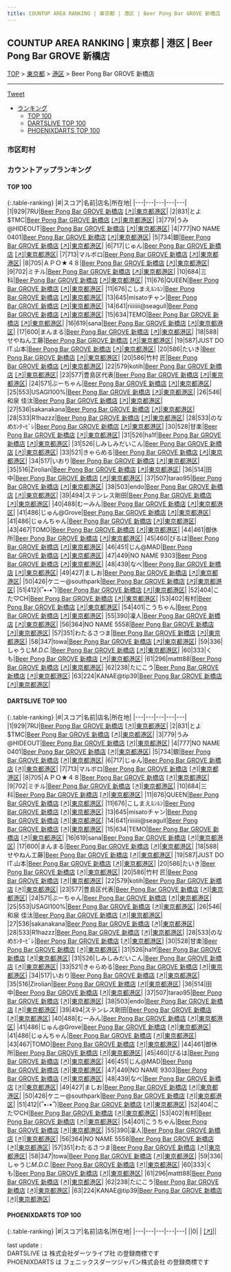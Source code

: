 ```yaml
---
title: COUNTUP AREA RANKING | 東京都 | 港区 | Beer Pong Bar GROVE 新橋店
---
```

## COUNTUP AREA RANKING | 東京都 | 港区 | Beer Pong Bar GROVE 新橋店

[TOP](/darts/rank/) > [東京都](/darts/rank/東京都/) > [港区](/darts/rank/東京都/港区/) > Beer Pong Bar GROVE 新橋店

___

<a href="https://twitter.com/share?ref_src=twsrc%5Etfw" data-text="COUNTUP AREA RANKING | 東京都港区Beer Pong Bar GROVE 新橋店" class="twitter-share-button" data-hashtags="DARTSLIVE,PHOENIXDARTS,darts,ダーツ" data-show-count="false">Tweet</a>

* [ランキング](#カウントアップランキング)
    * [TOP 100](#top-100)
    * [DARTSLIVE TOP 100](#dartslive-top-100)
    * [PHOENIXDARTS TOP 100](#phoenixdarts-top-100)

### 市区町村

<ul>

</ul>

### カウントアップランキング

#### TOP 100



{:.table-ranking}
|#|スコア|名前|店名|所在地|
|---|---|---|---|---|
|1|929|<span class="rank-name-dl">7RU</span>|<a href="/darts/rank/shops/e3843ff58360d26228032249b44395af.html">Beer Pong Bar GROVE 新橋店</a> <a href="https://search.dartslive.com/jp/shop/e3843ff58360d26228032249b44395af">[↗]</a>|<a href="/darts/rank/東京都/港区">東京都港区</a>|
|2|831|<span class="rank-name-dl">とよ$TMC</span>|<a href="/darts/rank/shops/e3843ff58360d26228032249b44395af.html">Beer Pong Bar GROVE 新橋店</a> <a href="https://search.dartslive.com/jp/shop/e3843ff58360d26228032249b44395af">[↗]</a>|<a href="/darts/rank/東京都/港区">東京都港区</a>|
|3|779|<span class="rank-name-dl">うみ@HIDEOUT</span>|<a href="/darts/rank/shops/e3843ff58360d26228032249b44395af.html">Beer Pong Bar GROVE 新橋店</a> <a href="https://search.dartslive.com/jp/shop/e3843ff58360d26228032249b44395af">[↗]</a>|<a href="/darts/rank/東京都/港区">東京都港区</a>|
|4|777|<span class="rank-name-dl">NO NAME 0401</span>|<a href="/darts/rank/shops/e3843ff58360d26228032249b44395af.html">Beer Pong Bar GROVE 新橋店</a> <a href="https://search.dartslive.com/jp/shop/e3843ff58360d26228032249b44395af">[↗]</a>|<a href="/darts/rank/東京都/港区">東京都港区</a>|
|5|734|<span class="rank-name-dl">銀</span>|<a href="/darts/rank/shops/e3843ff58360d26228032249b44395af.html">Beer Pong Bar GROVE 新橋店</a> <a href="https://search.dartslive.com/jp/shop/e3843ff58360d26228032249b44395af">[↗]</a>|<a href="/darts/rank/東京都/港区">東京都港区</a>|
|6|717|<span class="rank-name-dl">じゅん</span>|<a href="/darts/rank/shops/e3843ff58360d26228032249b44395af.html">Beer Pong Bar GROVE 新橋店</a> <a href="https://search.dartslive.com/jp/shop/e3843ff58360d26228032249b44395af">[↗]</a>|<a href="/darts/rank/東京都/港区">東京都港区</a>|
|7|713|<span class="rank-name-dl">マルボロ</span>|<a href="/darts/rank/shops/e3843ff58360d26228032249b44395af.html">Beer Pong Bar GROVE 新橋店</a> <a href="https://search.dartslive.com/jp/shop/e3843ff58360d26228032249b44395af">[↗]</a>|<a href="/darts/rank/東京都/港区">東京都港区</a>|
|8|705|<span class="rank-name-dl">ＡＰＯ★４８</span>|<a href="/darts/rank/shops/e3843ff58360d26228032249b44395af.html">Beer Pong Bar GROVE 新橋店</a> <a href="https://search.dartslive.com/jp/shop/e3843ff58360d26228032249b44395af">[↗]</a>|<a href="/darts/rank/東京都/港区">東京都港区</a>|
|9|702|<span class="rank-name-dl">ミチル</span>|<a href="/darts/rank/shops/e3843ff58360d26228032249b44395af.html">Beer Pong Bar GROVE 新橋店</a> <a href="https://search.dartslive.com/jp/shop/e3843ff58360d26228032249b44395af">[↗]</a>|<a href="/darts/rank/東京都/港区">東京都港区</a>|
|10|684|<span class="rank-name-dl">三科</span>|<a href="/darts/rank/shops/e3843ff58360d26228032249b44395af.html">Beer Pong Bar GROVE 新橋店</a> <a href="https://search.dartslive.com/jp/shop/e3843ff58360d26228032249b44395af">[↗]</a>|<a href="/darts/rank/東京都/港区">東京都港区</a>|
|11|676|<span class="rank-name-dl">QUEEN</span>|<a href="/darts/rank/shops/e3843ff58360d26228032249b44395af.html">Beer Pong Bar GROVE 新橋店</a> <a href="https://search.dartslive.com/jp/shop/e3843ff58360d26228032249b44395af">[↗]</a>|<a href="/darts/rank/東京都/港区">東京都港区</a>|
|11|676|<span class="rank-name-dl">こしまえﾙﾝﾙﾝ</span>|<a href="/darts/rank/shops/e3843ff58360d26228032249b44395af.html">Beer Pong Bar GROVE 新橋店</a> <a href="https://search.dartslive.com/jp/shop/e3843ff58360d26228032249b44395af">[↗]</a>|<a href="/darts/rank/東京都/港区">東京都港区</a>|
|13|645|<span class="rank-name-dl">misatoチャン</span>|<a href="/darts/rank/shops/e3843ff58360d26228032249b44395af.html">Beer Pong Bar GROVE 新橋店</a> <a href="https://search.dartslive.com/jp/shop/e3843ff58360d26228032249b44395af">[↗]</a>|<a href="/darts/rank/東京都/港区">東京都港区</a>|
|14|641|<span class="rank-name-dl">riiiiiii@seagull</span>|<a href="/darts/rank/shops/e3843ff58360d26228032249b44395af.html">Beer Pong Bar GROVE 新橋店</a> <a href="https://search.dartslive.com/jp/shop/e3843ff58360d26228032249b44395af">[↗]</a>|<a href="/darts/rank/東京都/港区">東京都港区</a>|
|15|634|<span class="rank-name-dl">TEMO</span>|<a href="/darts/rank/shops/e3843ff58360d26228032249b44395af.html">Beer Pong Bar GROVE 新橋店</a> <a href="https://search.dartslive.com/jp/shop/e3843ff58360d26228032249b44395af">[↗]</a>|<a href="/darts/rank/東京都/港区">東京都港区</a>|
|16|619|<span class="rank-name-dl">sana</span>|<a href="/darts/rank/shops/e3843ff58360d26228032249b44395af.html">Beer Pong Bar GROVE 新橋店</a> <a href="https://search.dartslive.com/jp/shop/e3843ff58360d26228032249b44395af">[↗]</a>|<a href="/darts/rank/東京都/港区">東京都港区</a>|
|17|600|<span class="rank-name-dl">まんまる</span>|<a href="/darts/rank/shops/e3843ff58360d26228032249b44395af.html">Beer Pong Bar GROVE 新橋店</a> <a href="https://search.dartslive.com/jp/shop/e3843ff58360d26228032249b44395af">[↗]</a>|<a href="/darts/rank/東京都/港区">東京都港区</a>|
|18|588|<span class="rank-name-dl">せやねん工藤</span>|<a href="/darts/rank/shops/e3843ff58360d26228032249b44395af.html">Beer Pong Bar GROVE 新橋店</a> <a href="https://search.dartslive.com/jp/shop/e3843ff58360d26228032249b44395af">[↗]</a>|<a href="/darts/rank/東京都/港区">東京都港区</a>|
|19|587|<span class="rank-name-dl">JUST DO IT.山本</span>|<a href="/darts/rank/shops/e3843ff58360d26228032249b44395af.html">Beer Pong Bar GROVE 新橋店</a> <a href="https://search.dartslive.com/jp/shop/e3843ff58360d26228032249b44395af">[↗]</a>|<a href="/darts/rank/東京都/港区">東京都港区</a>|
|20|586|<span class="rank-name-dl">たいき</span>|<a href="/darts/rank/shops/e3843ff58360d26228032249b44395af.html">Beer Pong Bar GROVE 新橋店</a> <a href="https://search.dartslive.com/jp/shop/e3843ff58360d26228032249b44395af">[↗]</a>|<a href="/darts/rank/東京都/港区">東京都港区</a>|
|20|586|<span class="rank-name-dl">竹村 匠</span>|<a href="/darts/rank/shops/e3843ff58360d26228032249b44395af.html">Beer Pong Bar GROVE 新橋店</a> <a href="https://search.dartslive.com/jp/shop/e3843ff58360d26228032249b44395af">[↗]</a>|<a href="/darts/rank/東京都/港区">東京都港区</a>|
|22|579|<span class="rank-name-dl">kotih</span>|<a href="/darts/rank/shops/e3843ff58360d26228032249b44395af.html">Beer Pong Bar GROVE 新橋店</a> <a href="https://search.dartslive.com/jp/shop/e3843ff58360d26228032249b44395af">[↗]</a>|<a href="/darts/rank/東京都/港区">東京都港区</a>|
|23|577|<span class="rank-name-dl">豊島区代表</span>|<a href="/darts/rank/shops/e3843ff58360d26228032249b44395af.html">Beer Pong Bar GROVE 新橋店</a> <a href="https://search.dartslive.com/jp/shop/e3843ff58360d26228032249b44395af">[↗]</a>|<a href="/darts/rank/東京都/港区">東京都港区</a>|
|24|571|<span class="rank-name-dl">ぶーちゃん</span>|<a href="/darts/rank/shops/e3843ff58360d26228032249b44395af.html">Beer Pong Bar GROVE 新橋店</a> <a href="https://search.dartslive.com/jp/shop/e3843ff58360d26228032249b44395af">[↗]</a>|<a href="/darts/rank/東京都/港区">東京都港区</a>|
|25|553|<span class="rank-name-dl">USAGI100%</span>|<a href="/darts/rank/shops/e3843ff58360d26228032249b44395af.html">Beer Pong Bar GROVE 新橋店</a> <a href="https://search.dartslive.com/jp/shop/e3843ff58360d26228032249b44395af">[↗]</a>|<a href="/darts/rank/東京都/港区">東京都港区</a>|
|26|546|<span class="rank-name-dl">和泉 佳汰</span>|<a href="/darts/rank/shops/e3843ff58360d26228032249b44395af.html">Beer Pong Bar GROVE 新橋店</a> <a href="https://search.dartslive.com/jp/shop/e3843ff58360d26228032249b44395af">[↗]</a>|<a href="/darts/rank/東京都/港区">東京都港区</a>|
|27|536|<span class="rank-name-dl">sakanakana</span>|<a href="/darts/rank/shops/e3843ff58360d26228032249b44395af.html">Beer Pong Bar GROVE 新橋店</a> <a href="https://search.dartslive.com/jp/shop/e3843ff58360d26228032249b44395af">[↗]</a>|<a href="/darts/rank/東京都/港区">東京都港区</a>|
|28|533|<span class="rank-name-dl">R1hazzz</span>|<a href="/darts/rank/shops/e3843ff58360d26228032249b44395af.html">Beer Pong Bar GROVE 新橋店</a> <a href="https://search.dartslive.com/jp/shop/e3843ff58360d26228032249b44395af">[↗]</a>|<a href="/darts/rank/東京都/港区">東京都港区</a>|
|28|533|<span class="rank-name-dl">のなめｶﾝﾀｰﾋﾞﾚ</span>|<a href="/darts/rank/shops/e3843ff58360d26228032249b44395af.html">Beer Pong Bar GROVE 新橋店</a> <a href="https://search.dartslive.com/jp/shop/e3843ff58360d26228032249b44395af">[↗]</a>|<a href="/darts/rank/東京都/港区">東京都港区</a>|
|30|528|<span class="rank-name-dl">甘楽</span>|<a href="/darts/rank/shops/e3843ff58360d26228032249b44395af.html">Beer Pong Bar GROVE 新橋店</a> <a href="https://search.dartslive.com/jp/shop/e3843ff58360d26228032249b44395af">[↗]</a>|<a href="/darts/rank/東京都/港区">東京都港区</a>|
|31|526|<span class="rank-name-dl">ha1f</span>|<a href="/darts/rank/shops/e3843ff58360d26228032249b44395af.html">Beer Pong Bar GROVE 新橋店</a> <a href="https://search.dartslive.com/jp/shop/e3843ff58360d26228032249b44395af">[↗]</a>|<a href="/darts/rank/東京都/港区">東京都港区</a>|
|31|526|<span class="rank-name-dl">しみしみだいこん</span>|<a href="/darts/rank/shops/e3843ff58360d26228032249b44395af.html">Beer Pong Bar GROVE 新橋店</a> <a href="https://search.dartslive.com/jp/shop/e3843ff58360d26228032249b44395af">[↗]</a>|<a href="/darts/rank/東京都/港区">東京都港区</a>|
|33|521|<span class="rank-name-dl">きゃらめる</span>|<a href="/darts/rank/shops/e3843ff58360d26228032249b44395af.html">Beer Pong Bar GROVE 新橋店</a> <a href="https://search.dartslive.com/jp/shop/e3843ff58360d26228032249b44395af">[↗]</a>|<a href="/darts/rank/東京都/港区">東京都港区</a>|
|34|517|<span class="rank-name-dl">いおり</span>|<a href="/darts/rank/shops/e3843ff58360d26228032249b44395af.html">Beer Pong Bar GROVE 新橋店</a> <a href="https://search.dartslive.com/jp/shop/e3843ff58360d26228032249b44395af">[↗]</a>|<a href="/darts/rank/東京都/港区">東京都港区</a>|
|35|516|<span class="rank-name-dl">Zirolian</span>|<a href="/darts/rank/shops/e3843ff58360d26228032249b44395af.html">Beer Pong Bar GROVE 新橋店</a> <a href="https://search.dartslive.com/jp/shop/e3843ff58360d26228032249b44395af">[↗]</a>|<a href="/darts/rank/東京都/港区">東京都港区</a>|
|36|514|<span class="rank-name-dl">田中</span>|<a href="/darts/rank/shops/e3843ff58360d26228032249b44395af.html">Beer Pong Bar GROVE 新橋店</a> <a href="https://search.dartslive.com/jp/shop/e3843ff58360d26228032249b44395af">[↗]</a>|<a href="/darts/rank/東京都/港区">東京都港区</a>|
|37|507|<span class="rank-name-dl">tarao95</span>|<a href="/darts/rank/shops/e3843ff58360d26228032249b44395af.html">Beer Pong Bar GROVE 新橋店</a> <a href="https://search.dartslive.com/jp/shop/e3843ff58360d26228032249b44395af">[↗]</a>|<a href="/darts/rank/東京都/港区">東京都港区</a>|
|38|503|<span class="rank-name-dl">endo</span>|<a href="/darts/rank/shops/e3843ff58360d26228032249b44395af.html">Beer Pong Bar GROVE 新橋店</a> <a href="https://search.dartslive.com/jp/shop/e3843ff58360d26228032249b44395af">[↗]</a>|<a href="/darts/rank/東京都/港区">東京都港区</a>|
|39|494|<span class="rank-name-dl">ステンレス剛田</span>|<a href="/darts/rank/shops/e3843ff58360d26228032249b44395af.html">Beer Pong Bar GROVE 新橋店</a> <a href="https://search.dartslive.com/jp/shop/e3843ff58360d26228032249b44395af">[↗]</a>|<a href="/darts/rank/東京都/港区">東京都港区</a>|
|40|488|<span class="rank-name-dl">むーみん</span>|<a href="/darts/rank/shops/e3843ff58360d26228032249b44395af.html">Beer Pong Bar GROVE 新橋店</a> <a href="https://search.dartslive.com/jp/shop/e3843ff58360d26228032249b44395af">[↗]</a>|<a href="/darts/rank/東京都/港区">東京都港区</a>|
|41|486|<span class="rank-name-dl">じゅん@Grove</span>|<a href="/darts/rank/shops/e3843ff58360d26228032249b44395af.html">Beer Pong Bar GROVE 新橋店</a> <a href="https://search.dartslive.com/jp/shop/e3843ff58360d26228032249b44395af">[↗]</a>|<a href="/darts/rank/東京都/港区">東京都港区</a>|
|41|486|<span class="rank-name-dl">じゅんちゃん</span>|<a href="/darts/rank/shops/e3843ff58360d26228032249b44395af.html">Beer Pong Bar GROVE 新橋店</a> <a href="https://search.dartslive.com/jp/shop/e3843ff58360d26228032249b44395af">[↗]</a>|<a href="/darts/rank/東京都/港区">東京都港区</a>|
|43|467|<span class="rank-name-dl">TOMO</span>|<a href="/darts/rank/shops/e3843ff58360d26228032249b44395af.html">Beer Pong Bar GROVE 新橋店</a> <a href="https://search.dartslive.com/jp/shop/e3843ff58360d26228032249b44395af">[↗]</a>|<a href="/darts/rank/東京都/港区">東京都港区</a>|
|44|461|<span class="rank-name-dl">御休所</span>|<a href="/darts/rank/shops/e3843ff58360d26228032249b44395af.html">Beer Pong Bar GROVE 新橋店</a> <a href="https://search.dartslive.com/jp/shop/e3843ff58360d26228032249b44395af">[↗]</a>|<a href="/darts/rank/東京都/港区">東京都港区</a>|
|45|460|<span class="rank-name-dl">ぴるは</span>|<a href="/darts/rank/shops/e3843ff58360d26228032249b44395af.html">Beer Pong Bar GROVE 新橋店</a> <a href="https://search.dartslive.com/jp/shop/e3843ff58360d26228032249b44395af">[↗]</a>|<a href="/darts/rank/東京都/港区">東京都港区</a>|
|46|451|<span class="rank-name-dl">じん@MAD</span>|<a href="/darts/rank/shops/e3843ff58360d26228032249b44395af.html">Beer Pong Bar GROVE 新橋店</a> <a href="https://search.dartslive.com/jp/shop/e3843ff58360d26228032249b44395af">[↗]</a>|<a href="/darts/rank/東京都/港区">東京都港区</a>|
|47|449|<span class="rank-name-dl">NO NAME 9303</span>|<a href="/darts/rank/shops/e3843ff58360d26228032249b44395af.html">Beer Pong Bar GROVE 新橋店</a> <a href="https://search.dartslive.com/jp/shop/e3843ff58360d26228032249b44395af">[↗]</a>|<a href="/darts/rank/東京都/港区">東京都港区</a>|
|48|439|<span class="rank-name-dl">なべ</span>|<a href="/darts/rank/shops/e3843ff58360d26228032249b44395af.html">Beer Pong Bar GROVE 新橋店</a> <a href="https://search.dartslive.com/jp/shop/e3843ff58360d26228032249b44395af">[↗]</a>|<a href="/darts/rank/東京都/港区">東京都港区</a>|
|49|427|<span class="rank-name-dl">ましお</span>|<a href="/darts/rank/shops/e3843ff58360d26228032249b44395af.html">Beer Pong Bar GROVE 新橋店</a> <a href="https://search.dartslive.com/jp/shop/e3843ff58360d26228032249b44395af">[↗]</a>|<a href="/darts/rank/東京都/港区">東京都港区</a>|
|50|426|<span class="rank-name-dl">ケニー@southpark</span>|<a href="/darts/rank/shops/e3843ff58360d26228032249b44395af.html">Beer Pong Bar GROVE 新橋店</a> <a href="https://search.dartslive.com/jp/shop/e3843ff58360d26228032249b44395af">[↗]</a>|<a href="/darts/rank/東京都/港区">東京都港区</a>|
|51|412|<span class="rank-name-dl">(՞•֊•՞)</span>|<a href="/darts/rank/shops/e3843ff58360d26228032249b44395af.html">Beer Pong Bar GROVE 新橋店</a> <a href="https://search.dartslive.com/jp/shop/e3843ff58360d26228032249b44395af">[↗]</a>|<a href="/darts/rank/東京都/港区">東京都港区</a>|
|52|404|<span class="rank-name-dl">こた♡CH</span>|<a href="/darts/rank/shops/e3843ff58360d26228032249b44395af.html">Beer Pong Bar GROVE 新橋店</a> <a href="https://search.dartslive.com/jp/shop/e3843ff58360d26228032249b44395af">[↗]</a>|<a href="/darts/rank/東京都/港区">東京都港区</a>|
|53|402|<span class="rank-name-dl">有村</span>|<a href="/darts/rank/shops/e3843ff58360d26228032249b44395af.html">Beer Pong Bar GROVE 新橋店</a> <a href="https://search.dartslive.com/jp/shop/e3843ff58360d26228032249b44395af">[↗]</a>|<a href="/darts/rank/東京都/港区">東京都港区</a>|
|54|401|<span class="rank-name-dl">こうちゃん</span>|<a href="/darts/rank/shops/e3843ff58360d26228032249b44395af.html">Beer Pong Bar GROVE 新橋店</a> <a href="https://search.dartslive.com/jp/shop/e3843ff58360d26228032249b44395af">[↗]</a>|<a href="/darts/rank/東京都/港区">東京都港区</a>|
|55|390|<span class="rank-name-dl">凜人</span>|<a href="/darts/rank/shops/e3843ff58360d26228032249b44395af.html">Beer Pong Bar GROVE 新橋店</a> <a href="https://search.dartslive.com/jp/shop/e3843ff58360d26228032249b44395af">[↗]</a>|<a href="/darts/rank/東京都/港区">東京都港区</a>|
|56|364|<span class="rank-name-dl">NO NAME 5558</span>|<a href="/darts/rank/shops/e3843ff58360d26228032249b44395af.html">Beer Pong Bar GROVE 新橋店</a> <a href="https://search.dartslive.com/jp/shop/e3843ff58360d26228032249b44395af">[↗]</a>|<a href="/darts/rank/東京都/港区">東京都港区</a>|
|57|351|<span class="rank-name-dl">わたるさつま</span>|<a href="/darts/rank/shops/e3843ff58360d26228032249b44395af.html">Beer Pong Bar GROVE 新橋店</a> <a href="https://search.dartslive.com/jp/shop/e3843ff58360d26228032249b44395af">[↗]</a>|<a href="/darts/rank/東京都/港区">東京都港区</a>|
|58|347|<span class="rank-name-dl">towa</span>|<a href="/darts/rank/shops/e3843ff58360d26228032249b44395af.html">Beer Pong Bar GROVE 新橋店</a> <a href="https://search.dartslive.com/jp/shop/e3843ff58360d26228032249b44395af">[↗]</a>|<a href="/darts/rank/東京都/港区">東京都港区</a>|
|59|336|<span class="rank-name-dl">しゃうじ*M.D.C.*</span>|<a href="/darts/rank/shops/e3843ff58360d26228032249b44395af.html">Beer Pong Bar GROVE 新橋店</a> <a href="https://search.dartslive.com/jp/shop/e3843ff58360d26228032249b44395af">[↗]</a>|<a href="/darts/rank/東京都/港区">東京都港区</a>|
|60|333|<span class="rank-name-dl">くも</span>|<a href="/darts/rank/shops/e3843ff58360d26228032249b44395af.html">Beer Pong Bar GROVE 新橋店</a> <a href="https://search.dartslive.com/jp/shop/e3843ff58360d26228032249b44395af">[↗]</a>|<a href="/darts/rank/東京都/港区">東京都港区</a>|
|61|296|<span class="rank-name-dl">mattt88</span>|<a href="/darts/rank/shops/e3843ff58360d26228032249b44395af.html">Beer Pong Bar GROVE 新橋店</a> <a href="https://search.dartslive.com/jp/shop/e3843ff58360d26228032249b44395af">[↗]</a>|<a href="/darts/rank/東京都/港区">東京都港区</a>|
|62|238|<span class="rank-name-dl">たにこう</span>|<a href="/darts/rank/shops/e3843ff58360d26228032249b44395af.html">Beer Pong Bar GROVE 新橋店</a> <a href="https://search.dartslive.com/jp/shop/e3843ff58360d26228032249b44395af">[↗]</a>|<a href="/darts/rank/東京都/港区">東京都港区</a>|
|63|224|<span class="rank-name-dl">KANAE@tip39</span>|<a href="/darts/rank/shops/e3843ff58360d26228032249b44395af.html">Beer Pong Bar GROVE 新橋店</a> <a href="https://search.dartslive.com/jp/shop/e3843ff58360d26228032249b44395af">[↗]</a>|<a href="/darts/rank/東京都/港区">東京都港区</a>|


#### DARTSLIVE TOP 100



{:.table-ranking}
|#|スコア|名前|店名|所在地|
|---|---|---|---|---|
|1|929|<span class="rank-name-dl">7RU</span>|<a href="/darts/rank/shops/e3843ff58360d26228032249b44395af.html">Beer Pong Bar GROVE 新橋店</a> <a href="https://search.dartslive.com/jp/shop/e3843ff58360d26228032249b44395af">[↗]</a>|<a href="/darts/rank/東京都/港区">東京都港区</a>|
|2|831|<span class="rank-name-dl">とよ$TMC</span>|<a href="/darts/rank/shops/e3843ff58360d26228032249b44395af.html">Beer Pong Bar GROVE 新橋店</a> <a href="https://search.dartslive.com/jp/shop/e3843ff58360d26228032249b44395af">[↗]</a>|<a href="/darts/rank/東京都/港区">東京都港区</a>|
|3|779|<span class="rank-name-dl">うみ@HIDEOUT</span>|<a href="/darts/rank/shops/e3843ff58360d26228032249b44395af.html">Beer Pong Bar GROVE 新橋店</a> <a href="https://search.dartslive.com/jp/shop/e3843ff58360d26228032249b44395af">[↗]</a>|<a href="/darts/rank/東京都/港区">東京都港区</a>|
|4|777|<span class="rank-name-dl">NO NAME 0401</span>|<a href="/darts/rank/shops/e3843ff58360d26228032249b44395af.html">Beer Pong Bar GROVE 新橋店</a> <a href="https://search.dartslive.com/jp/shop/e3843ff58360d26228032249b44395af">[↗]</a>|<a href="/darts/rank/東京都/港区">東京都港区</a>|
|5|734|<span class="rank-name-dl">銀</span>|<a href="/darts/rank/shops/e3843ff58360d26228032249b44395af.html">Beer Pong Bar GROVE 新橋店</a> <a href="https://search.dartslive.com/jp/shop/e3843ff58360d26228032249b44395af">[↗]</a>|<a href="/darts/rank/東京都/港区">東京都港区</a>|
|6|717|<span class="rank-name-dl">じゅん</span>|<a href="/darts/rank/shops/e3843ff58360d26228032249b44395af.html">Beer Pong Bar GROVE 新橋店</a> <a href="https://search.dartslive.com/jp/shop/e3843ff58360d26228032249b44395af">[↗]</a>|<a href="/darts/rank/東京都/港区">東京都港区</a>|
|7|713|<span class="rank-name-dl">マルボロ</span>|<a href="/darts/rank/shops/e3843ff58360d26228032249b44395af.html">Beer Pong Bar GROVE 新橋店</a> <a href="https://search.dartslive.com/jp/shop/e3843ff58360d26228032249b44395af">[↗]</a>|<a href="/darts/rank/東京都/港区">東京都港区</a>|
|8|705|<span class="rank-name-dl">ＡＰＯ★４８</span>|<a href="/darts/rank/shops/e3843ff58360d26228032249b44395af.html">Beer Pong Bar GROVE 新橋店</a> <a href="https://search.dartslive.com/jp/shop/e3843ff58360d26228032249b44395af">[↗]</a>|<a href="/darts/rank/東京都/港区">東京都港区</a>|
|9|702|<span class="rank-name-dl">ミチル</span>|<a href="/darts/rank/shops/e3843ff58360d26228032249b44395af.html">Beer Pong Bar GROVE 新橋店</a> <a href="https://search.dartslive.com/jp/shop/e3843ff58360d26228032249b44395af">[↗]</a>|<a href="/darts/rank/東京都/港区">東京都港区</a>|
|10|684|<span class="rank-name-dl">三科</span>|<a href="/darts/rank/shops/e3843ff58360d26228032249b44395af.html">Beer Pong Bar GROVE 新橋店</a> <a href="https://search.dartslive.com/jp/shop/e3843ff58360d26228032249b44395af">[↗]</a>|<a href="/darts/rank/東京都/港区">東京都港区</a>|
|11|676|<span class="rank-name-dl">QUEEN</span>|<a href="/darts/rank/shops/e3843ff58360d26228032249b44395af.html">Beer Pong Bar GROVE 新橋店</a> <a href="https://search.dartslive.com/jp/shop/e3843ff58360d26228032249b44395af">[↗]</a>|<a href="/darts/rank/東京都/港区">東京都港区</a>|
|11|676|<span class="rank-name-dl">こしまえﾙﾝﾙﾝ</span>|<a href="/darts/rank/shops/e3843ff58360d26228032249b44395af.html">Beer Pong Bar GROVE 新橋店</a> <a href="https://search.dartslive.com/jp/shop/e3843ff58360d26228032249b44395af">[↗]</a>|<a href="/darts/rank/東京都/港区">東京都港区</a>|
|13|645|<span class="rank-name-dl">misatoチャン</span>|<a href="/darts/rank/shops/e3843ff58360d26228032249b44395af.html">Beer Pong Bar GROVE 新橋店</a> <a href="https://search.dartslive.com/jp/shop/e3843ff58360d26228032249b44395af">[↗]</a>|<a href="/darts/rank/東京都/港区">東京都港区</a>|
|14|641|<span class="rank-name-dl">riiiiiii@seagull</span>|<a href="/darts/rank/shops/e3843ff58360d26228032249b44395af.html">Beer Pong Bar GROVE 新橋店</a> <a href="https://search.dartslive.com/jp/shop/e3843ff58360d26228032249b44395af">[↗]</a>|<a href="/darts/rank/東京都/港区">東京都港区</a>|
|15|634|<span class="rank-name-dl">TEMO</span>|<a href="/darts/rank/shops/e3843ff58360d26228032249b44395af.html">Beer Pong Bar GROVE 新橋店</a> <a href="https://search.dartslive.com/jp/shop/e3843ff58360d26228032249b44395af">[↗]</a>|<a href="/darts/rank/東京都/港区">東京都港区</a>|
|16|619|<span class="rank-name-dl">sana</span>|<a href="/darts/rank/shops/e3843ff58360d26228032249b44395af.html">Beer Pong Bar GROVE 新橋店</a> <a href="https://search.dartslive.com/jp/shop/e3843ff58360d26228032249b44395af">[↗]</a>|<a href="/darts/rank/東京都/港区">東京都港区</a>|
|17|600|<span class="rank-name-dl">まんまる</span>|<a href="/darts/rank/shops/e3843ff58360d26228032249b44395af.html">Beer Pong Bar GROVE 新橋店</a> <a href="https://search.dartslive.com/jp/shop/e3843ff58360d26228032249b44395af">[↗]</a>|<a href="/darts/rank/東京都/港区">東京都港区</a>|
|18|588|<span class="rank-name-dl">せやねん工藤</span>|<a href="/darts/rank/shops/e3843ff58360d26228032249b44395af.html">Beer Pong Bar GROVE 新橋店</a> <a href="https://search.dartslive.com/jp/shop/e3843ff58360d26228032249b44395af">[↗]</a>|<a href="/darts/rank/東京都/港区">東京都港区</a>|
|19|587|<span class="rank-name-dl">JUST DO IT.山本</span>|<a href="/darts/rank/shops/e3843ff58360d26228032249b44395af.html">Beer Pong Bar GROVE 新橋店</a> <a href="https://search.dartslive.com/jp/shop/e3843ff58360d26228032249b44395af">[↗]</a>|<a href="/darts/rank/東京都/港区">東京都港区</a>|
|20|586|<span class="rank-name-dl">たいき</span>|<a href="/darts/rank/shops/e3843ff58360d26228032249b44395af.html">Beer Pong Bar GROVE 新橋店</a> <a href="https://search.dartslive.com/jp/shop/e3843ff58360d26228032249b44395af">[↗]</a>|<a href="/darts/rank/東京都/港区">東京都港区</a>|
|20|586|<span class="rank-name-dl">竹村 匠</span>|<a href="/darts/rank/shops/e3843ff58360d26228032249b44395af.html">Beer Pong Bar GROVE 新橋店</a> <a href="https://search.dartslive.com/jp/shop/e3843ff58360d26228032249b44395af">[↗]</a>|<a href="/darts/rank/東京都/港区">東京都港区</a>|
|22|579|<span class="rank-name-dl">kotih</span>|<a href="/darts/rank/shops/e3843ff58360d26228032249b44395af.html">Beer Pong Bar GROVE 新橋店</a> <a href="https://search.dartslive.com/jp/shop/e3843ff58360d26228032249b44395af">[↗]</a>|<a href="/darts/rank/東京都/港区">東京都港区</a>|
|23|577|<span class="rank-name-dl">豊島区代表</span>|<a href="/darts/rank/shops/e3843ff58360d26228032249b44395af.html">Beer Pong Bar GROVE 新橋店</a> <a href="https://search.dartslive.com/jp/shop/e3843ff58360d26228032249b44395af">[↗]</a>|<a href="/darts/rank/東京都/港区">東京都港区</a>|
|24|571|<span class="rank-name-dl">ぶーちゃん</span>|<a href="/darts/rank/shops/e3843ff58360d26228032249b44395af.html">Beer Pong Bar GROVE 新橋店</a> <a href="https://search.dartslive.com/jp/shop/e3843ff58360d26228032249b44395af">[↗]</a>|<a href="/darts/rank/東京都/港区">東京都港区</a>|
|25|553|<span class="rank-name-dl">USAGI100%</span>|<a href="/darts/rank/shops/e3843ff58360d26228032249b44395af.html">Beer Pong Bar GROVE 新橋店</a> <a href="https://search.dartslive.com/jp/shop/e3843ff58360d26228032249b44395af">[↗]</a>|<a href="/darts/rank/東京都/港区">東京都港区</a>|
|26|546|<span class="rank-name-dl">和泉 佳汰</span>|<a href="/darts/rank/shops/e3843ff58360d26228032249b44395af.html">Beer Pong Bar GROVE 新橋店</a> <a href="https://search.dartslive.com/jp/shop/e3843ff58360d26228032249b44395af">[↗]</a>|<a href="/darts/rank/東京都/港区">東京都港区</a>|
|27|536|<span class="rank-name-dl">sakanakana</span>|<a href="/darts/rank/shops/e3843ff58360d26228032249b44395af.html">Beer Pong Bar GROVE 新橋店</a> <a href="https://search.dartslive.com/jp/shop/e3843ff58360d26228032249b44395af">[↗]</a>|<a href="/darts/rank/東京都/港区">東京都港区</a>|
|28|533|<span class="rank-name-dl">R1hazzz</span>|<a href="/darts/rank/shops/e3843ff58360d26228032249b44395af.html">Beer Pong Bar GROVE 新橋店</a> <a href="https://search.dartslive.com/jp/shop/e3843ff58360d26228032249b44395af">[↗]</a>|<a href="/darts/rank/東京都/港区">東京都港区</a>|
|28|533|<span class="rank-name-dl">のなめｶﾝﾀｰﾋﾞﾚ</span>|<a href="/darts/rank/shops/e3843ff58360d26228032249b44395af.html">Beer Pong Bar GROVE 新橋店</a> <a href="https://search.dartslive.com/jp/shop/e3843ff58360d26228032249b44395af">[↗]</a>|<a href="/darts/rank/東京都/港区">東京都港区</a>|
|30|528|<span class="rank-name-dl">甘楽</span>|<a href="/darts/rank/shops/e3843ff58360d26228032249b44395af.html">Beer Pong Bar GROVE 新橋店</a> <a href="https://search.dartslive.com/jp/shop/e3843ff58360d26228032249b44395af">[↗]</a>|<a href="/darts/rank/東京都/港区">東京都港区</a>|
|31|526|<span class="rank-name-dl">ha1f</span>|<a href="/darts/rank/shops/e3843ff58360d26228032249b44395af.html">Beer Pong Bar GROVE 新橋店</a> <a href="https://search.dartslive.com/jp/shop/e3843ff58360d26228032249b44395af">[↗]</a>|<a href="/darts/rank/東京都/港区">東京都港区</a>|
|31|526|<span class="rank-name-dl">しみしみだいこん</span>|<a href="/darts/rank/shops/e3843ff58360d26228032249b44395af.html">Beer Pong Bar GROVE 新橋店</a> <a href="https://search.dartslive.com/jp/shop/e3843ff58360d26228032249b44395af">[↗]</a>|<a href="/darts/rank/東京都/港区">東京都港区</a>|
|33|521|<span class="rank-name-dl">きゃらめる</span>|<a href="/darts/rank/shops/e3843ff58360d26228032249b44395af.html">Beer Pong Bar GROVE 新橋店</a> <a href="https://search.dartslive.com/jp/shop/e3843ff58360d26228032249b44395af">[↗]</a>|<a href="/darts/rank/東京都/港区">東京都港区</a>|
|34|517|<span class="rank-name-dl">いおり</span>|<a href="/darts/rank/shops/e3843ff58360d26228032249b44395af.html">Beer Pong Bar GROVE 新橋店</a> <a href="https://search.dartslive.com/jp/shop/e3843ff58360d26228032249b44395af">[↗]</a>|<a href="/darts/rank/東京都/港区">東京都港区</a>|
|35|516|<span class="rank-name-dl">Zirolian</span>|<a href="/darts/rank/shops/e3843ff58360d26228032249b44395af.html">Beer Pong Bar GROVE 新橋店</a> <a href="https://search.dartslive.com/jp/shop/e3843ff58360d26228032249b44395af">[↗]</a>|<a href="/darts/rank/東京都/港区">東京都港区</a>|
|36|514|<span class="rank-name-dl">田中</span>|<a href="/darts/rank/shops/e3843ff58360d26228032249b44395af.html">Beer Pong Bar GROVE 新橋店</a> <a href="https://search.dartslive.com/jp/shop/e3843ff58360d26228032249b44395af">[↗]</a>|<a href="/darts/rank/東京都/港区">東京都港区</a>|
|37|507|<span class="rank-name-dl">tarao95</span>|<a href="/darts/rank/shops/e3843ff58360d26228032249b44395af.html">Beer Pong Bar GROVE 新橋店</a> <a href="https://search.dartslive.com/jp/shop/e3843ff58360d26228032249b44395af">[↗]</a>|<a href="/darts/rank/東京都/港区">東京都港区</a>|
|38|503|<span class="rank-name-dl">endo</span>|<a href="/darts/rank/shops/e3843ff58360d26228032249b44395af.html">Beer Pong Bar GROVE 新橋店</a> <a href="https://search.dartslive.com/jp/shop/e3843ff58360d26228032249b44395af">[↗]</a>|<a href="/darts/rank/東京都/港区">東京都港区</a>|
|39|494|<span class="rank-name-dl">ステンレス剛田</span>|<a href="/darts/rank/shops/e3843ff58360d26228032249b44395af.html">Beer Pong Bar GROVE 新橋店</a> <a href="https://search.dartslive.com/jp/shop/e3843ff58360d26228032249b44395af">[↗]</a>|<a href="/darts/rank/東京都/港区">東京都港区</a>|
|40|488|<span class="rank-name-dl">むーみん</span>|<a href="/darts/rank/shops/e3843ff58360d26228032249b44395af.html">Beer Pong Bar GROVE 新橋店</a> <a href="https://search.dartslive.com/jp/shop/e3843ff58360d26228032249b44395af">[↗]</a>|<a href="/darts/rank/東京都/港区">東京都港区</a>|
|41|486|<span class="rank-name-dl">じゅん@Grove</span>|<a href="/darts/rank/shops/e3843ff58360d26228032249b44395af.html">Beer Pong Bar GROVE 新橋店</a> <a href="https://search.dartslive.com/jp/shop/e3843ff58360d26228032249b44395af">[↗]</a>|<a href="/darts/rank/東京都/港区">東京都港区</a>|
|41|486|<span class="rank-name-dl">じゅんちゃん</span>|<a href="/darts/rank/shops/e3843ff58360d26228032249b44395af.html">Beer Pong Bar GROVE 新橋店</a> <a href="https://search.dartslive.com/jp/shop/e3843ff58360d26228032249b44395af">[↗]</a>|<a href="/darts/rank/東京都/港区">東京都港区</a>|
|43|467|<span class="rank-name-dl">TOMO</span>|<a href="/darts/rank/shops/e3843ff58360d26228032249b44395af.html">Beer Pong Bar GROVE 新橋店</a> <a href="https://search.dartslive.com/jp/shop/e3843ff58360d26228032249b44395af">[↗]</a>|<a href="/darts/rank/東京都/港区">東京都港区</a>|
|44|461|<span class="rank-name-dl">御休所</span>|<a href="/darts/rank/shops/e3843ff58360d26228032249b44395af.html">Beer Pong Bar GROVE 新橋店</a> <a href="https://search.dartslive.com/jp/shop/e3843ff58360d26228032249b44395af">[↗]</a>|<a href="/darts/rank/東京都/港区">東京都港区</a>|
|45|460|<span class="rank-name-dl">ぴるは</span>|<a href="/darts/rank/shops/e3843ff58360d26228032249b44395af.html">Beer Pong Bar GROVE 新橋店</a> <a href="https://search.dartslive.com/jp/shop/e3843ff58360d26228032249b44395af">[↗]</a>|<a href="/darts/rank/東京都/港区">東京都港区</a>|
|46|451|<span class="rank-name-dl">じん@MAD</span>|<a href="/darts/rank/shops/e3843ff58360d26228032249b44395af.html">Beer Pong Bar GROVE 新橋店</a> <a href="https://search.dartslive.com/jp/shop/e3843ff58360d26228032249b44395af">[↗]</a>|<a href="/darts/rank/東京都/港区">東京都港区</a>|
|47|449|<span class="rank-name-dl">NO NAME 9303</span>|<a href="/darts/rank/shops/e3843ff58360d26228032249b44395af.html">Beer Pong Bar GROVE 新橋店</a> <a href="https://search.dartslive.com/jp/shop/e3843ff58360d26228032249b44395af">[↗]</a>|<a href="/darts/rank/東京都/港区">東京都港区</a>|
|48|439|<span class="rank-name-dl">なべ</span>|<a href="/darts/rank/shops/e3843ff58360d26228032249b44395af.html">Beer Pong Bar GROVE 新橋店</a> <a href="https://search.dartslive.com/jp/shop/e3843ff58360d26228032249b44395af">[↗]</a>|<a href="/darts/rank/東京都/港区">東京都港区</a>|
|49|427|<span class="rank-name-dl">ましお</span>|<a href="/darts/rank/shops/e3843ff58360d26228032249b44395af.html">Beer Pong Bar GROVE 新橋店</a> <a href="https://search.dartslive.com/jp/shop/e3843ff58360d26228032249b44395af">[↗]</a>|<a href="/darts/rank/東京都/港区">東京都港区</a>|
|50|426|<span class="rank-name-dl">ケニー@southpark</span>|<a href="/darts/rank/shops/e3843ff58360d26228032249b44395af.html">Beer Pong Bar GROVE 新橋店</a> <a href="https://search.dartslive.com/jp/shop/e3843ff58360d26228032249b44395af">[↗]</a>|<a href="/darts/rank/東京都/港区">東京都港区</a>|
|51|412|<span class="rank-name-dl">(՞•֊•՞)</span>|<a href="/darts/rank/shops/e3843ff58360d26228032249b44395af.html">Beer Pong Bar GROVE 新橋店</a> <a href="https://search.dartslive.com/jp/shop/e3843ff58360d26228032249b44395af">[↗]</a>|<a href="/darts/rank/東京都/港区">東京都港区</a>|
|52|404|<span class="rank-name-dl">こた♡CH</span>|<a href="/darts/rank/shops/e3843ff58360d26228032249b44395af.html">Beer Pong Bar GROVE 新橋店</a> <a href="https://search.dartslive.com/jp/shop/e3843ff58360d26228032249b44395af">[↗]</a>|<a href="/darts/rank/東京都/港区">東京都港区</a>|
|53|402|<span class="rank-name-dl">有村</span>|<a href="/darts/rank/shops/e3843ff58360d26228032249b44395af.html">Beer Pong Bar GROVE 新橋店</a> <a href="https://search.dartslive.com/jp/shop/e3843ff58360d26228032249b44395af">[↗]</a>|<a href="/darts/rank/東京都/港区">東京都港区</a>|
|54|401|<span class="rank-name-dl">こうちゃん</span>|<a href="/darts/rank/shops/e3843ff58360d26228032249b44395af.html">Beer Pong Bar GROVE 新橋店</a> <a href="https://search.dartslive.com/jp/shop/e3843ff58360d26228032249b44395af">[↗]</a>|<a href="/darts/rank/東京都/港区">東京都港区</a>|
|55|390|<span class="rank-name-dl">凜人</span>|<a href="/darts/rank/shops/e3843ff58360d26228032249b44395af.html">Beer Pong Bar GROVE 新橋店</a> <a href="https://search.dartslive.com/jp/shop/e3843ff58360d26228032249b44395af">[↗]</a>|<a href="/darts/rank/東京都/港区">東京都港区</a>|
|56|364|<span class="rank-name-dl">NO NAME 5558</span>|<a href="/darts/rank/shops/e3843ff58360d26228032249b44395af.html">Beer Pong Bar GROVE 新橋店</a> <a href="https://search.dartslive.com/jp/shop/e3843ff58360d26228032249b44395af">[↗]</a>|<a href="/darts/rank/東京都/港区">東京都港区</a>|
|57|351|<span class="rank-name-dl">わたるさつま</span>|<a href="/darts/rank/shops/e3843ff58360d26228032249b44395af.html">Beer Pong Bar GROVE 新橋店</a> <a href="https://search.dartslive.com/jp/shop/e3843ff58360d26228032249b44395af">[↗]</a>|<a href="/darts/rank/東京都/港区">東京都港区</a>|
|58|347|<span class="rank-name-dl">towa</span>|<a href="/darts/rank/shops/e3843ff58360d26228032249b44395af.html">Beer Pong Bar GROVE 新橋店</a> <a href="https://search.dartslive.com/jp/shop/e3843ff58360d26228032249b44395af">[↗]</a>|<a href="/darts/rank/東京都/港区">東京都港区</a>|
|59|336|<span class="rank-name-dl">しゃうじ*M.D.C.*</span>|<a href="/darts/rank/shops/e3843ff58360d26228032249b44395af.html">Beer Pong Bar GROVE 新橋店</a> <a href="https://search.dartslive.com/jp/shop/e3843ff58360d26228032249b44395af">[↗]</a>|<a href="/darts/rank/東京都/港区">東京都港区</a>|
|60|333|<span class="rank-name-dl">くも</span>|<a href="/darts/rank/shops/e3843ff58360d26228032249b44395af.html">Beer Pong Bar GROVE 新橋店</a> <a href="https://search.dartslive.com/jp/shop/e3843ff58360d26228032249b44395af">[↗]</a>|<a href="/darts/rank/東京都/港区">東京都港区</a>|
|61|296|<span class="rank-name-dl">mattt88</span>|<a href="/darts/rank/shops/e3843ff58360d26228032249b44395af.html">Beer Pong Bar GROVE 新橋店</a> <a href="https://search.dartslive.com/jp/shop/e3843ff58360d26228032249b44395af">[↗]</a>|<a href="/darts/rank/東京都/港区">東京都港区</a>|
|62|238|<span class="rank-name-dl">たにこう</span>|<a href="/darts/rank/shops/e3843ff58360d26228032249b44395af.html">Beer Pong Bar GROVE 新橋店</a> <a href="https://search.dartslive.com/jp/shop/e3843ff58360d26228032249b44395af">[↗]</a>|<a href="/darts/rank/東京都/港区">東京都港区</a>|
|63|224|<span class="rank-name-dl">KANAE@tip39</span>|<a href="/darts/rank/shops/e3843ff58360d26228032249b44395af.html">Beer Pong Bar GROVE 新橋店</a> <a href="https://search.dartslive.com/jp/shop/e3843ff58360d26228032249b44395af">[↗]</a>|<a href="/darts/rank/東京都/港区">東京都港区</a>|


#### PHOENIXDARTS TOP 100



{:.table-ranking}
|#|スコア|名前|店名|所在地|
|---|---|---|---|---|
||0|<span class="rank-name-dl"> </span>|<a href="/darts/rank/shops/.html"></a> <a href="">[↗]</a>|<a href="/darts/rank//"></a>|


<div class="footer border-top border-gray-light mt-5 pt-3 text-right text-gray">
    last update : <span style="font-weight: italic" id="foot_last_modified"></span><br />
    DARTSLIVE は 株式会社ダーツライブ社 の登録商標です<br />
    PHOENIXDARTS は フェニックスダーツジャパン株式会社 の登録商標です<br />
</div>

<script src="https://cdnjs.cloudflare.com/ajax/libs/jquery.tablesorter/2.31.3/js/jquery.tablesorter.min.js" integrity="sha512-qzgd5cYSZcosqpzpn7zF2ZId8f/8CHmFKZ8j7mU4OUXTNRd5g+ZHBPsgKEwoqxCtdQvExE5LprwwPAgoicguNg==" crossorigin="anonymous" referrerpolicy="no-referrer"></script>
<link rel="stylesheet" href="https://cdnjs.cloudflare.com/ajax/libs/jquery.tablesorter/2.31.3/css/theme.default.min.css" integrity="sha512-wghhOJkjQX0Lh3NSWvNKeZ0ZpNn+SPVXX1Qyc9OCaogADktxrBiBdKGDoqVUOyhStvMBmJQ8ZdMHiR3wuEq8+w==" crossorigin="anonymous" referrerpolicy="no-referrer" />
<script>
$(function() {
    $(".table-ranking").tablesorter({sortList:[[0, 0]]});
    $("#foot_last_modified").text(formatDate(new Date(document.lastModified), 'yyyy-MM-dd HH:mm:ss'));
});
</script>

<script async src="https://platform.twitter.com/widgets.js" charset="utf-8"></script>
